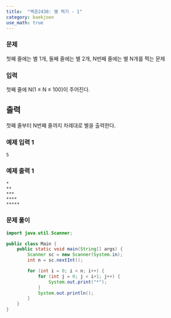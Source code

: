 ```yaml
---
title:  "백준2438: 별 찍기 - 1"
category: baekjoon
use_math: true
---
```




### 문제

첫째 줄에는 별 1개, 둘째 줄에는 별 2개, N번째 줄에는 별 N개를 찍는 문제

### 입력

첫째 줄에 N(1 ≤ N ≤ 100)이 주어진다.

## 출력

첫째 줄부터 N번째 줄까지 차례대로 별을 출력한다.

### 예제 입력 1

```
5
```

### 예제 출력 1

```
*
**
***
****
*****
```



### 문제 풀이

```java
import java.util.Scanner;

public class Main {
    public static void main(String[] args) {
        Scanner sc = new Scanner(System.in);
        int n = sc.nextInt();

        for (int i = 0; i < n; i++) {
            for (int j = 0; j < i+1; j++) {
                System.out.print("*");
            }
            System.out.println();
        }
    }
}
```

